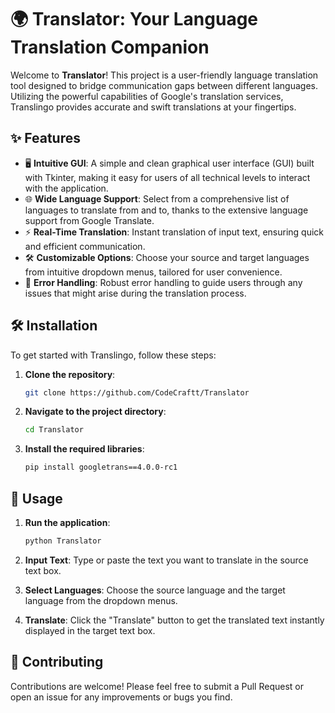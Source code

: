 # 🌍 Translator: Your Language Translation Companion

Welcome to **Translator**! This project is a user-friendly language translation tool designed to bridge communication gaps between different languages. Utilizing the powerful capabilities of Google's translation services, Translingo provides accurate and swift translations at your fingertips.

## ✨ Features

- 🖥️ **Intuitive GUI**: A simple and clean graphical user interface (GUI) built with Tkinter, making it easy for users of all technical levels to interact with the application.
- 🌐 **Wide Language Support**: Select from a comprehensive list of languages to translate from and to, thanks to the extensive language support from Google Translate.
- ⚡ **Real-Time Translation**: Instant translation of input text, ensuring quick and efficient communication.
- 🛠️ **Customizable Options**: Choose your source and target languages from intuitive dropdown menus, tailored for user convenience.
- 🚀 **Error Handling**: Robust error handling to guide users through any issues that might arise during the translation process.

## 🛠️ Installation

To get started with Translingo, follow these steps:

1. **Clone the repository**:
   ```bash
   git clone https://github.com/CodeCraftt/Translator

2. **Navigate to the project directory**:
   ```bash
   cd Translator

3. **Install the required libraries**:
   ```bash
   pip install googletrans==4.0.0-rc1

## 🚀 Usage

1. **Run the application**:
   ```bash
   python Translator


2. **Input Text**: Type or paste the text you want to translate in the source text box.


3. **Select Languages**: Choose the source language and the target language from the dropdown menus.


4. **Translate**: Click the "Translate" button to get the translated text instantly displayed in the target text box.

## 🤝 Contributing
Contributions are welcome! Please feel free to submit a Pull Request or open an issue for any improvements or bugs you find.
